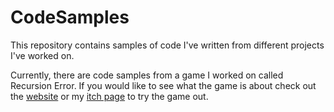 # CodeSamples

This repository contains samples of code I've written from different projects I've worked on.

Currently, there are code samples from a game I worked on called Recursion Error. If you would like to see what the game is about check out the [website](https://cyberduckcollectivestudio.wordpress.com/) or my [itch page](https://dakostthedwarf.itch.io/) to try the game out.
